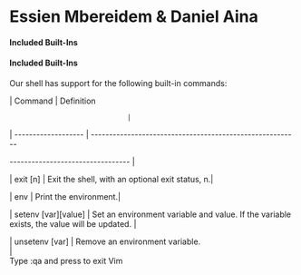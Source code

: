 # Essien Mbereidem & Daniel Aina
#### Included Built-Ins                                                                                                
#### Included Built-Ins                                                                                                
                                                                                                                       
Our shell has support for the following built-in commands:
                                                                                                                       
| Command             | Definition

                                 |
| ------------------- | ---------------------------------------------------------

--------------------------------- | 

| exit [n]            | Exit the shell, with an optional exit status, n.|

| env                 | Print the environment.|
 
| setenv [var][value] | Set an environment variable and value. If the variable exists, the value will be updated. |

| unsetenv [var]      | Remove an environment variable.                                                                
                                  |                                                            
Type  :qa  and press <Enter> to exit Vim                                                                                    
